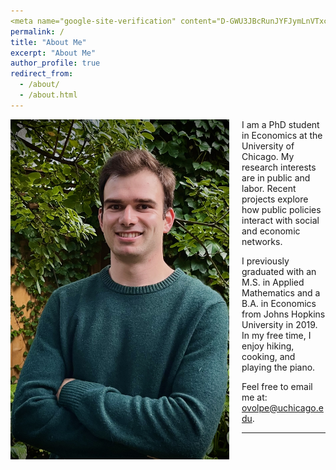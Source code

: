 ```yaml
---
<meta name="google-site-verification" content="D-GWU3JBcRunJYFJymLnVTxcXlOi9f9g8JQy3T0E43w" />
permalink: /
title: "About Me"
excerpt: "About Me"
author_profile: true
redirect_from: 
  - /about/
  - /about.html
---
```


<img class="img-responsive" style="float: left; margin: 0px 20px 20px 0px;" src="/files/headshot.jpg" width="350">I am a PhD student in Economics at the University of Chicago. My research interests are in public and labor. Recent projects explore how public policies interact with social and economic networks.

I previously graduated with an M.S. in Applied Mathematics and a B.A. in Economics from Johns Hopkins University in 2019. In my free time, I enjoy hiking, cooking, and playing the piano.

Feel free to email me at: <a href="mailto:ovolpe@uchicago.edu">ovolpe@uchicago.edu</a>.
  
---

